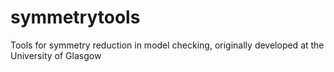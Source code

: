 symmetrytools
=============

Tools for symmetry reduction in model checking, originally developed at the University of Glasgow
